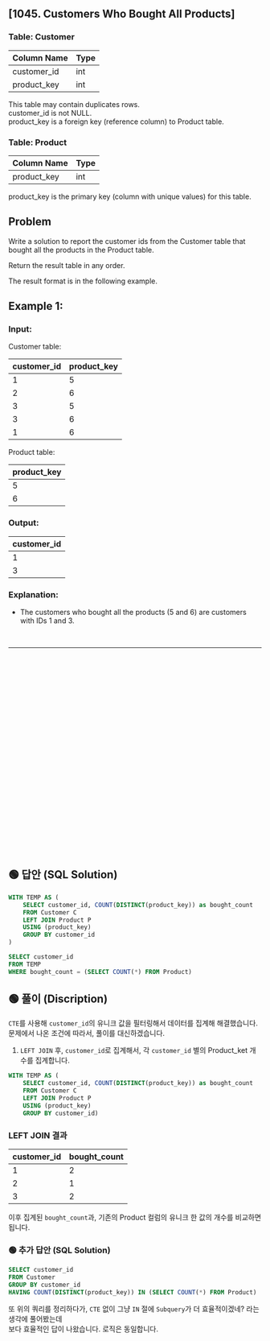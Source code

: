 ## [1045. Customers Who Bought All Products]

### Table: Customer


| Column Name | Type    |
|-------------|---------|
| customer_id | int     |
| product_key | int     |

This table may contain duplicates rows.  
customer_id is not NULL.  
product_key is a foreign key (reference column) to Product table.  
 

### Table: Product


| Column Name | Type    |
|-------------|---------|
| product_key | int     |

product_key is the primary key (column with unique values) for this table.  
 
## Problem 

Write a solution to report the customer ids from the Customer table that bought all the products in the Product table.  

Return the result table in any order.  

The result format is in the following example.  

 

## Example 1:

### Input: 

Customer table:


| customer_id | product_key |
|-------------|-------------|
| 1           | 5           |
| 2           | 6           |
| 3           | 5           |
| 3           | 6           |
| 1           | 6           |

Product table:

| product_key |
|-------------|
| 5           |
| 6           |

### Output: 

| customer_id |
|-------------|
| 1           |
| 3           |

### Explanation: 
* The customers who bought all the products (5 and 6) are customers with IDs 1 and 3.


<br/>

---

<br/>
<br/>
<br/>
<br/>
<br/>
<br/>
<br/>
<br/>
<br/>
<br/>
<br/>
<br/>
<br/>
<br/>
<br/>
<br/>
<br/>
<br/>
<br/>
<br/>
<br/>
<br/>
<br/>


## 🟢 답안 (SQL Solution)

```sql
WITH TEMP AS (
    SELECT customer_id, COUNT(DISTINCT(product_key)) as bought_count
    FROM Customer C
    LEFT JOIN Product P
    USING (product_key)
    GROUP BY customer_id
)

SELECT customer_id 
FROM TEMP
WHERE bought_count = (SELECT COUNT(*) FROM Product)

```

## 🟢 풀이 (Discription)
`CTE`를 사용해 `customer_id`의 유니크 값을 필터링해서 데이터를 집계해 해결했습니다.   
문제에서 나온 조건에 따라서, 풀이를 대신하겠습니다. 

1. `LEFT JOIN` 후, `customer_id`로 집계해서, 각 `customer_id` 별의 Product_ket 개수를 집계합니다. 

```sql
WITH TEMP AS (
    SELECT customer_id, COUNT(DISTINCT(product_key)) as bought_count
    FROM Customer C
    LEFT JOIN Product P
    USING (product_key)
    GROUP BY customer_id)
```

### LEFT JOIN 결과 

| customer_id | bought_count |
| ----------- | ------------ |
| 1           | 2            |
| 2           | 1            |
| 3           | 2            |...

이후 집계된 `bought_count`과, 기존의 Product 컬럼의 유니크 한 값의 개수를 비교하면 됩니다.  

### 🟢 추가 답안 (SQL Solution)

```sql
SELECT customer_id
FROM Customer
GROUP BY customer_id
HAVING COUNT(DISTINCT(product_key)) IN (SELECT COUNT(*) FROM Product)
```
또 위의 쿼리를 정리하다가, `CTE` 없이 그냥 `IN` 절에 `Subquery`가 더 효율적이겠네? 라는 생각에 풀어봤는데  
보다 효율적인 답이 나왔습니다. 로직은 동일합니다.